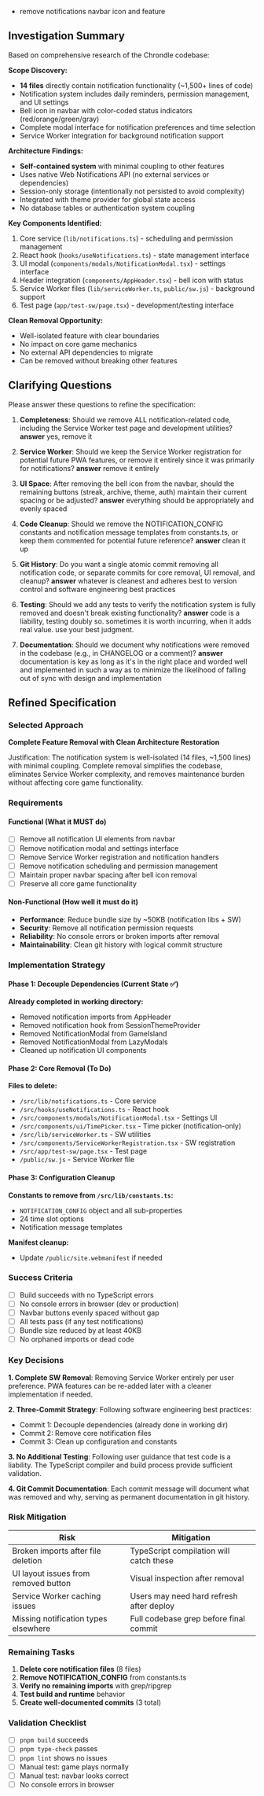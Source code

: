 - remove notifications navbar icon and feature

## Investigation Summary

Based on comprehensive research of the Chrondle codebase:

**Scope Discovery:**

- **14 files** directly contain notification functionality (~1,500+ lines of code)
- Notification system includes daily reminders, permission management, and UI settings
- Bell icon in navbar with color-coded status indicators (red/orange/green/gray)
- Complete modal interface for notification preferences and time selection
- Service Worker integration for background notification support

**Architecture Findings:**

- **Self-contained system** with minimal coupling to other features
- Uses native Web Notifications API (no external services or dependencies)
- Session-only storage (intentionally not persisted to avoid complexity)
- Integrated with theme provider for global state access
- No database tables or authentication system coupling

**Key Components Identified:**

1. Core service (`lib/notifications.ts`) - scheduling and permission management
2. React hook (`hooks/useNotifications.ts`) - state management interface
3. UI modal (`components/modals/NotificationModal.tsx`) - settings interface
4. Header integration (`components/AppHeader.tsx`) - bell icon with status
5. Service Worker files (`lib/serviceWorker.ts`, `public/sw.js`) - background support
6. Test page (`app/test-sw/page.tsx`) - development/testing interface

**Clean Removal Opportunity:**

- Well-isolated feature with clear boundaries
- No impact on core game mechanics
- No external API dependencies to migrate
- Can be removed without breaking other features

## Clarifying Questions

Please answer these questions to refine the specification:

1. **Completeness**: Should we remove ALL notification-related code, including the Service Worker test page and development utilities?
   **answer** yes, remove it

2. **Service Worker**: Should we keep the Service Worker registration for potential future PWA features, or remove it entirely since it was primarily for notifications?
   **answer** remove it entirely

3. **UI Space**: After removing the bell icon from the navbar, should the remaining buttons (streak, archive, theme, auth) maintain their current spacing or be adjusted?
   **answer** everything should be appropriately and evenly spaced

4. **Code Cleanup**: Should we remove the NOTIFICATION_CONFIG constants and notification message templates from constants.ts, or keep them commented for potential future reference?
   **answer** clean it up

5. **Git History**: Do you want a single atomic commit removing all notification code, or separate commits for core removal, UI removal, and cleanup?
   **answer** whatever is cleanest and adheres best to version control and software engineering best practices

6. **Testing**: Should we add any tests to verify the notification system is fully removed and doesn't break existing functionality?
   **answer** code is a liability, testing doubly so. sometimes it is worth incurring, when it adds real value. use your best judgment.

7. **Documentation**: Should we document why notifications were removed in the codebase (e.g., in CHANGELOG or a comment)?
   **answer** documentation is key as long as it's in the right place and worded well and implemented in such a way as to minimize the likelihood of falling out of sync with design and implementation

## Refined Specification

### Selected Approach

**Complete Feature Removal with Clean Architecture Restoration**

Justification: The notification system is well-isolated (14 files, ~1,500 lines) with minimal coupling. Complete removal simplifies the codebase, eliminates Service Worker complexity, and removes maintenance burden without affecting core game functionality.

### Requirements

#### Functional (What it MUST do)

- [ ] Remove all notification UI elements from navbar
- [ ] Remove notification modal and settings interface
- [ ] Remove Service Worker registration and notification handlers
- [ ] Remove notification scheduling and permission management
- [ ] Maintain proper navbar spacing after bell icon removal
- [ ] Preserve all core game functionality

#### Non-Functional (How well it must do it)

- **Performance**: Reduce bundle size by ~50KB (notification libs + SW)
- **Security**: Remove all notification permission requests
- **Reliability**: No console errors or broken imports after removal
- **Maintainability**: Clean git history with logical commit structure

### Implementation Strategy

#### Phase 1: Decouple Dependencies (Current State ✅)

**Already completed in working directory:**

- Removed notification imports from AppHeader
- Removed notification hook from SessionThemeProvider
- Removed NotificationModal from GameIsland
- Removed NotificationModal from LazyModals
- Cleaned up notification UI components

#### Phase 2: Core Removal (To Do)

**Files to delete:**

- `/src/lib/notifications.ts` - Core service
- `/src/hooks/useNotifications.ts` - React hook
- `/src/components/modals/NotificationModal.tsx` - Settings UI
- `/src/components/ui/TimePicker.tsx` - Time picker (notification-only)
- `/src/lib/serviceWorker.ts` - SW utilities
- `/src/components/ServiceWorkerRegistration.tsx` - SW registration
- `/src/app/test-sw/page.tsx` - Test page
- `/public/sw.js` - Service Worker file

#### Phase 3: Configuration Cleanup

**Constants to remove from `/src/lib/constants.ts`:**

- `NOTIFICATION_CONFIG` object and all sub-properties
- 24 time slot options
- Notification message templates

**Manifest cleanup:**

- Update `/public/site.webmanifest` if needed

### Success Criteria

- [ ] Build succeeds with no TypeScript errors
- [ ] No console errors in browser (dev or production)
- [ ] Navbar buttons evenly spaced without gap
- [ ] All tests pass (if any test notifications)
- [ ] Bundle size reduced by at least 40KB
- [ ] No orphaned imports or dead code

### Key Decisions

**1. Complete SW Removal**: Removing Service Worker entirely per user preference. PWA features can be re-added later with a cleaner implementation if needed.

**2. Three-Commit Strategy**: Following software engineering best practices:

- Commit 1: Decouple dependencies (already done in working dir)
- Commit 2: Remove core notification files
- Commit 3: Clean up configuration and constants

**3. No Additional Testing**: Following user guidance that test code is a liability. The TypeScript compiler and build process provide sufficient validation.

**4. Git Commit Documentation**: Each commit message will document what was removed and why, serving as permanent documentation in git history.

### Risk Mitigation

| Risk                                 | Mitigation                               |
| ------------------------------------ | ---------------------------------------- |
| Broken imports after file deletion   | TypeScript compilation will catch these  |
| UI layout issues from removed button | Visual inspection after removal          |
| Service Worker caching issues        | Users may need hard refresh after deploy |
| Missing notification types elsewhere | Full codebase grep before final commit   |

### Remaining Tasks

1. **Delete core notification files** (8 files)
2. **Remove NOTIFICATION_CONFIG** from constants.ts
3. **Verify no remaining imports** with grep/ripgrep
4. **Test build and runtime** behavior
5. **Create well-documented commits** (3 total)

### Validation Checklist

- [ ] `pnpm build` succeeds
- [ ] `pnpm type-check` passes
- [ ] `pnpm lint` shows no issues
- [ ] Manual test: game plays normally
- [ ] Manual test: navbar looks correct
- [ ] No console errors in browser
